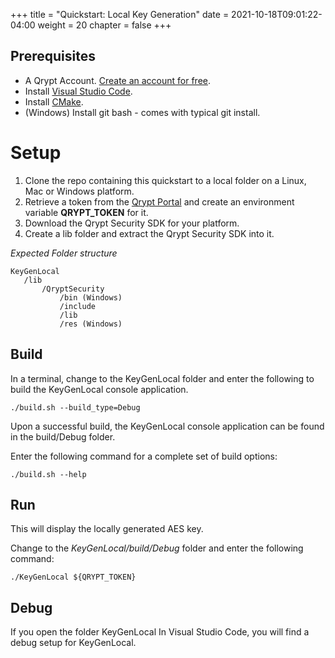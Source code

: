 +++
title = "Quickstart: Local Key Generation"
date = 2021-10-18T09:01:22-04:00
weight = 20
chapter = false
+++


## Prerequisites
- A Qrypt Account. [Create an account for free](https://portal.qrypt.com/).
- Install [Visual Studio Code](https://code.visualstudio.com/).
- Install [CMake](https://cmake.org/).
- (Windows) Install git bash - comes with typical git install.

# Setup
1. Clone the repo containing this quickstart to a local folder on a Linux, Mac or Windows platform.
1. Retrieve a token from the [Qrypt Portal](https://portal.qrypt.com/) and create an environment variable **QRYPT_TOKEN** for it.
1. Download the Qrypt Security SDK for your platform.
1. Create a lib folder and extract the Qrypt Security SDK into it.

*Expected Folder structure*

    KeyGenLocal
       /lib
           /QryptSecurity
               /bin (Windows)
               /include
               /lib
               /res (Windows)

## Build
In a terminal, change to the KeyGenLocal folder and enter the following to build the KeyGenLocal console application.

    ./build.sh --build_type=Debug

Upon a successful build, the KeyGenLocal console application can be found in the build/Debug folder.

Enter the following command for a complete set of build options:

    ./build.sh --help

## Run
This will display the locally generated AES key.

Change to the *KeyGenLocal/build/Debug* folder and enter the following command:

    ./KeyGenLocal ${QRYPT_TOKEN}
 
## Debug
If you open the folder KeyGenLocal In Visual Studio Code, you will find a debug setup for KeyGenLocal.

